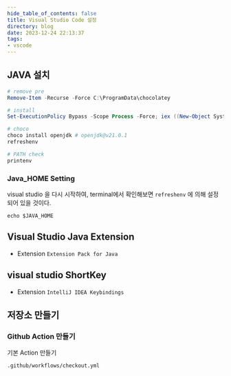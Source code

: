 ```yaml
---
hide_table_of_contents: false
title: Visual Studio Code 설정
directory: blog
date: 2023-12-24 22:13:37
tags:
- vscode
---
```



## JAVA 설치

```powershell
# remove pre
Remove-Item -Recurse -Force C:\ProgramData\chocolatey

# install 
Set-ExecutionPolicy Bypass -Scope Process -Force; iex ((New-Object System.Net.WebClient).DownloadString('https://chocolatey.org/install.ps1'))

# choco
choco install openjdk # openjdk@v21.0.1
refreshenv

# PATH check
printenv
```

### Java_HOME Setting
 visual studio 을 다시 시작하여, terminal에서 확인해보면 `refreshenv` 에 의해 설정되어 있을 것이다.

```
echo $JAVA_HOME
```


## Visual Studio Java Extension
- Extension `Extension Pack for Java`

## visual studio ShortKey
- Extension `IntelliJ IDEA Keybindings`


## 저장소 만들기

### Github Action 만들기

기본 Action 만들기

```
.github/workflows/checkout.yml

```

